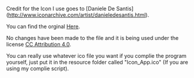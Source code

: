 Credit for the Icon I use goes to [Daniele De Santis] (http://www.iconarchive.com/artist/danieledesantis.html).

You can find the orginal [Here](http://www.iconarchive.com/show/playstation-flat-icons-by-danieledesantis/playstation-circle-dark-icon.html).

No changes have been made to the file and it is being used under the license [CC Attribution 4.0](http://creativecommons.org/licenses/by/4.0/).

You can really use whatever ico file you want if you complie the program yourself, just put it in the resource folder called "Icon_App.ico" (If you are using my complie script).